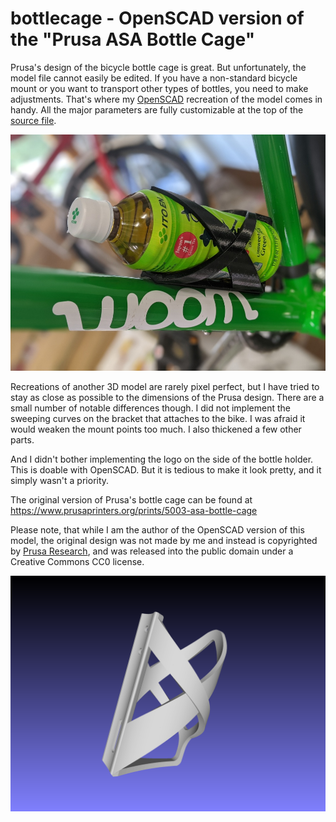 # bottlecage - OpenSCAD version of the "Prusa ASA Bottle Cage"

Prusa's design of the bicycle bottle cage is great. But unfortunately, the model file cannot easily be edited. If you
have a non-standard bicycle mount or you want to transport other types of bottles, you need to make adjustments. That's
where my [OpenSCAD](https://openscad.org) recreation of the model comes in handy. All the major parameters are fully
customizable at the top of the [source file](bottlecage.scad).

![Bottle Cage Photo](bottlecage-narrow.jpg)

Recreations of another 3D model are rarely pixel perfect, but I have tried to stay as close as possible to the dimensions
of the Prusa design. There are a small number of notable differences though. I did not implement the sweeping curves on the
bracket that attaches to the bike. I was afraid it would weaken the mount points too much. I also thickened a few other parts.

And I didn't bother implementing the logo on the side of the bottle holder. This is doable with OpenSCAD. But it is tedious to
make it look pretty, and it simply wasn't a priority.

The original version of Prusa's bottle cage can be found at https://www.prusaprinters.org/prints/5003-asa-bottle-cage

Please note, that while I am the author of the OpenSCAD version of this model, the original design was not made by me
and instead is copyrighted by [Prusa Research](https://prusa3d.com), and was released into the public domain under a
Creative Commons CC0 license.

![Bottle Cage Image](bottlecage.png)
